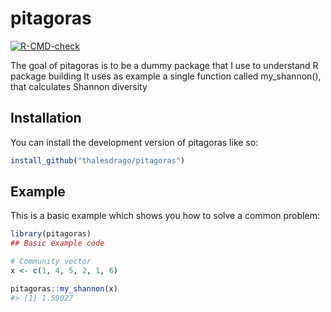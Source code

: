 
<!-- README.md is generated from README.Rmd. Please edit that file -->

# pitagoras

<!-- badges: start -->

[![R-CMD-check](https://github.com/thalesdrago/pitagoras/actions/workflows/R-CMD-check.yaml/badge.svg)](https://github.com/thalesdrago/pitagoras/actions/workflows/R-CMD-check.yaml)
<!-- badges: end -->

The goal of pitagoras is to be a dummy package that I use to understand
R package building It uses as example a single function called
my_shannon(), that calculates Shannon diversity

## Installation

You can install the development version of pitagoras like so:

``` r
install_github("thalesdrago/pitagoras")
```

## Example

This is a basic example which shows you how to solve a common problem:

``` r
library(pitagoras)
## Basic example code

# Community vector
x <- c(1, 4, 5, 2, 1, 6)

pitagoras::my_shannon(x)
#> [1] 1.59027
```
